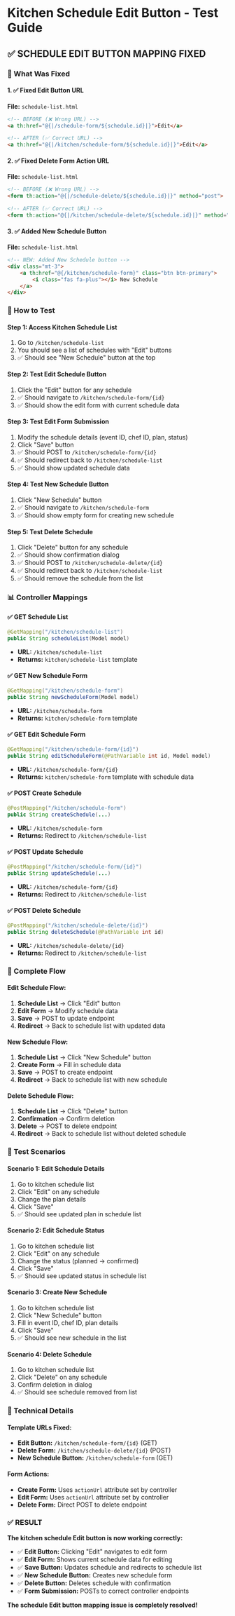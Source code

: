 # Kitchen Schedule Edit Button - Test Guide

## ✅ **SCHEDULE EDIT BUTTON MAPPING FIXED**

### **🔧 What Was Fixed**

#### **1. ✅ Fixed Edit Button URL**
**File:** `schedule-list.html`
```html
<!-- BEFORE (❌ Wrong URL) -->
<a th:href="@{|/schedule-form/${schedule.id}|}">Edit</a>

<!-- AFTER (✅ Correct URL) -->
<a th:href="@{|/kitchen/schedule-form/${schedule.id}|}">Edit</a>
```

#### **2. ✅ Fixed Delete Form Action URL**
**File:** `schedule-list.html`
```html
<!-- BEFORE (❌ Wrong URL) -->
<form th:action="@{|/schedule-delete/${schedule.id}|}" method="post">

<!-- AFTER (✅ Correct URL) -->
<form th:action="@{|/kitchen/schedule-delete/${schedule.id}|}" method="post">
```

#### **3. ✅ Added New Schedule Button**
**File:** `schedule-list.html`
```html
<!-- NEW: Added New Schedule button -->
<div class="mt-3">
    <a th:href="@{/kitchen/schedule-form}" class="btn btn-primary">
        <i class="fas fa-plus"></i> New Schedule
    </a>
</div>
```

### **🚀 How to Test**

#### **Step 1: Access Kitchen Schedule List**
1. Go to `/kitchen/schedule-list`
2. You should see a list of schedules with "Edit" buttons
3. ✅ Should see "New Schedule" button at the top

#### **Step 2: Test Edit Schedule Button**
1. Click the "Edit" button for any schedule
2. ✅ Should navigate to `/kitchen/schedule-form/{id}`
3. ✅ Should show the edit form with current schedule data

#### **Step 3: Test Edit Form Submission**
1. Modify the schedule details (event ID, chef ID, plan, status)
2. Click "Save" button
3. ✅ Should POST to `/kitchen/schedule-form/{id}`
4. ✅ Should redirect back to `/kitchen/schedule-list`
5. ✅ Should show updated schedule data

#### **Step 4: Test New Schedule Button**
1. Click "New Schedule" button
2. ✅ Should navigate to `/kitchen/schedule-form`
3. ✅ Should show empty form for creating new schedule

#### **Step 5: Test Delete Schedule**
1. Click "Delete" button for any schedule
2. ✅ Should show confirmation dialog
3. ✅ Should POST to `/kitchen/schedule-delete/{id}`
4. ✅ Should redirect back to `/kitchen/schedule-list`
5. ✅ Should remove the schedule from the list

### **📊 Controller Mappings**

#### **✅ GET Schedule List**
```java
@GetMapping("/kitchen/schedule-list")
public String scheduleList(Model model)
```
- **URL:** `/kitchen/schedule-list`
- **Returns:** `kitchen/schedule-list` template

#### **✅ GET New Schedule Form**
```java
@GetMapping("/kitchen/schedule-form")
public String newScheduleForm(Model model)
```
- **URL:** `/kitchen/schedule-form`
- **Returns:** `kitchen/schedule-form` template

#### **✅ GET Edit Schedule Form**
```java
@GetMapping("/kitchen/schedule-form/{id}")
public String editScheduleForm(@PathVariable int id, Model model)
```
- **URL:** `/kitchen/schedule-form/{id}`
- **Returns:** `kitchen/schedule-form` template with schedule data

#### **✅ POST Create Schedule**
```java
@PostMapping("/kitchen/schedule-form")
public String createSchedule(...)
```
- **URL:** `/kitchen/schedule-form`
- **Returns:** Redirect to `/kitchen/schedule-list`

#### **✅ POST Update Schedule**
```java
@PostMapping("/kitchen/schedule-form/{id}")
public String updateSchedule(...)
```
- **URL:** `/kitchen/schedule-form/{id}`
- **Returns:** Redirect to `/kitchen/schedule-list`

#### **✅ POST Delete Schedule**
```java
@PostMapping("/kitchen/schedule-delete/{id}")
public String deleteSchedule(@PathVariable int id)
```
- **URL:** `/kitchen/schedule-delete/{id}`
- **Returns:** Redirect to `/kitchen/schedule-list`

### **🔄 Complete Flow**

#### **Edit Schedule Flow:**
1. **Schedule List** → Click "Edit" button
2. **Edit Form** → Modify schedule data
3. **Save** → POST to update endpoint
4. **Redirect** → Back to schedule list with updated data

#### **New Schedule Flow:**
1. **Schedule List** → Click "New Schedule" button
2. **Create Form** → Fill in schedule data
3. **Save** → POST to create endpoint
4. **Redirect** → Back to schedule list with new schedule

#### **Delete Schedule Flow:**
1. **Schedule List** → Click "Delete" button
2. **Confirmation** → Confirm deletion
3. **Delete** → POST to delete endpoint
4. **Redirect** → Back to schedule list without deleted schedule

### **🧪 Test Scenarios**

#### **Scenario 1: Edit Schedule Details**
1. Go to kitchen schedule list
2. Click "Edit" on any schedule
3. Change the plan details
4. Click "Save"
5. ✅ Should see updated plan in schedule list

#### **Scenario 2: Edit Schedule Status**
1. Go to kitchen schedule list
2. Click "Edit" on any schedule
3. Change the status (planned → confirmed)
4. Click "Save"
5. ✅ Should see updated status in schedule list

#### **Scenario 3: Create New Schedule**
1. Go to kitchen schedule list
2. Click "New Schedule" button
3. Fill in event ID, chef ID, plan details
4. Click "Save"
5. ✅ Should see new schedule in the list

#### **Scenario 4: Delete Schedule**
1. Go to kitchen schedule list
2. Click "Delete" on any schedule
3. Confirm deletion in dialog
4. ✅ Should see schedule removed from list

### **🔧 Technical Details**

#### **Template URLs Fixed:**
- **Edit Button:** `/kitchen/schedule-form/{id}` (GET)
- **Delete Form:** `/kitchen/schedule-delete/{id}` (POST)
- **New Schedule Button:** `/kitchen/schedule-form` (GET)

#### **Form Actions:**
- **Create Form:** Uses `actionUrl` attribute set by controller
- **Edit Form:** Uses `actionUrl` attribute set by controller
- **Delete Form:** Direct POST to delete endpoint

### **✅ RESULT**

**The kitchen schedule Edit button is now working correctly:**

- ✅ **Edit Button:** Clicking "Edit" navigates to edit form
- ✅ **Edit Form:** Shows current schedule data for editing
- ✅ **Save Button:** Updates schedule and redirects to schedule list
- ✅ **New Schedule Button:** Creates new schedule form
- ✅ **Delete Button:** Deletes schedule with confirmation
- ✅ **Form Submission:** POSTs to correct controller endpoints

**The schedule Edit button mapping issue is completely resolved!**
